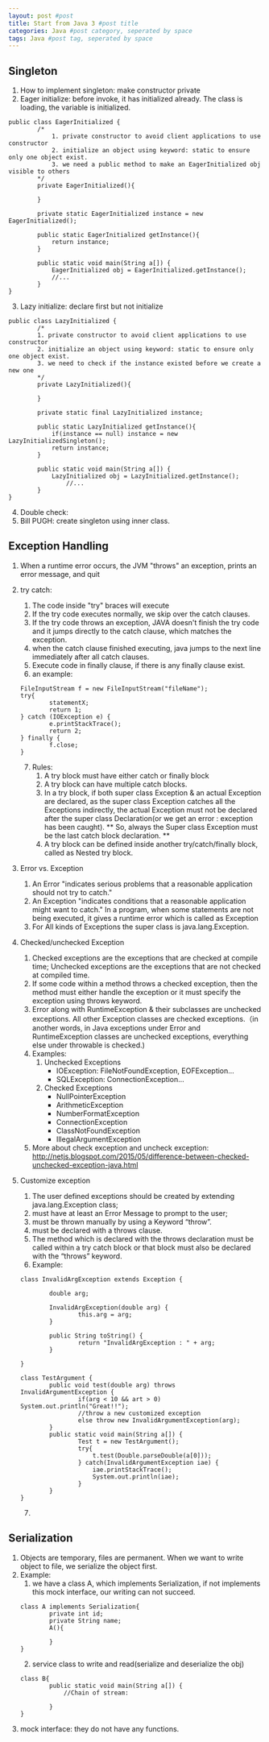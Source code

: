 ```yaml
---
layout: post #post
title: Start from Java 3 #post title
categories: Java #post category, seperated by space
tags: Java #post tag, seperated by space
---
```


## Singleton
1. How to implement singleton: make constructor private
2. Eager initialize: before invoke, it has initialized already. The class is loading, the variable is initialized.
```
public class EagerInitialized {
        /*
            1. private constructor to avoid client applications to use constructor
            2. initialize an object using keyword: static to ensure only one object exist.
            3. we need a public method to make an EagerInitialized obj visible to others
        */
        private EagerInitialized(){

        }
        
        private static EagerInitialized instance = new EagerInitialized();

        public static EagerInitialized getInstance(){
            return instance;
        }

        public static void main(String a[]) {
            EagerInitialized obj = EagerInitialized.getInstance();
            //...
        }
}
```
3. Lazy initialize: declare first but not initialize
```
public class LazyInitialized {
        /*
        1. private constructor to avoid client applications to use constructor
        2. initialize an object using keyword: static to ensure only one object exist.
        3. we need to check if the instance existed before we create a new one
        */
        private LazyInitialized(){

        }
        
        private static final LazyInitialized instance;

        public static LazyInitialized getInstance(){
            if(instance == null) instance = new LazyInitializedSingleton();
            return instance;
        }

        public static void main(String a[]) {
            LazyInitialized obj = LazyInitialized.getInstance();
                //...
        }
}
```

4. Double check:
6. Bill PUGH: create singleton using inner class.

## Exception Handling
1. When a runtime error occurs, the JVM "throws" an exception, prints an error message, and quit
2. try catch:
    1. The code inside "try" braces will execute
    2. If the try code executes normally, we skip over the catch clauses.
    3. If the try code throws an exception, JAVA doesn't finish the try code and it jumps directly to the catch clause, which matches the exception.
    4. when the catch clause finished executing, java jumps to the next line immediately after all catch clauses.
    5. Execute code in finally clause, if there is any finally clause exist.
    6. an example:
    ```
    FileInputStream f = new FileInputStream("fileName");
    try{
            statementX;
            return 1;
    } catch (IOException e) {
            e.printStackTrace();
            return 2;
    } finally {
            f.close;
    }
    ```
    7. Rules:
        1. A try block must have either catch or finally block
        2. A try block can have multiple catch blocks.
        3. In a try block, if both super class Exception & an actual Exception are declared, as the super class Exception catches all the Exceptions indirectly, the actual Exception must not be declared after the super class Declaration(or we get an error : exception has been caught). ** So, always the Super class Exception must be the last catch block declaration. **
        4.  A try block can be defined inside another try/catch/finally block, called as Nested try block.

3. Error vs. Exception
    1. An Error "indicates serious problems that a reasonable application should not try to catch."
    2. An Exception "indicates conditions that a reasonable application might want to catch." In a program, when some statements are not being executed, it gives a runtime error which is called as Exception
    3. For All kinds of Exceptions the super class is java.lang.Exception.
 
4. Checked/unchecked Exception
    1. Checked exceptions are the exceptions that are checked at compile time; Unchecked exceptions are the exceptions that are not checked at compiled time.
    2. If some code within a method throws a checked exception, then the method must either handle the exception or it must specify the exception using throws keyword.
    3. Error along with RuntimeException & their subclasses are unchecked exceptions. All other Exception classes are checked exceptions.（in another words, in Java exceptions under Error and RuntimeException classes are unchecked exceptions, everything else under throwable is checked.)
    4. Examples:
        1. Unchecked Exceptions
            - IOException: FileNotFoundException, EOFException...
            - SQLException: ConnectionException...
        2. Checked Exceptions
            - NullPointerException
            - ArithmeticException
            - NumberFormatException
	        - ConnectionException			
            - ClassNotFoundException
			- IllegalArgumentException
    6. More about check exception and uncheck exception: http://netjs.blogspot.com/2015/05/difference-between-checked-unchecked-exception-java.html 

5. Customize exception
    1. The user defined exceptions should be created by extending java.lang.Exception class;
    2. must have at least an Error Message to prompt to the user; 
    3. must be thrown manually by using a Keyword “throw”.
    4. must be declared with a throws clause.
    5. The method which is declared with the throws declaration must be called within a try catch block or that block must also be declared with the “throws” keyword.
    6. Example:
    ```
    class InvalidArgException extends Exception {

            double arg;

            InvalidArgException(double arg) {
                    this.arg = arg;
            }

            public String toString() {
                    return "InvalidArgException : " + arg;
            }
        
    }
    ```
    ```
    class TestArgument {    
            public void test(double arg) throws InvalidArgumentException {
                    if(arg < 10 && art > 0) System.out.println("Great!!");
                    //throw a new customized exception
                    else throw new InvalidArgumentException(arg);
            }
            public static void main(String a[]) {
                    Test t = new TestArgument();
                    try{
                        t.test(Double.parseDouble(a[0]));
                    } catch(InvalidArgumentException iae) {
                        iae.printStackTrace();
                        System.out.println(iae);
                    }
            }
    }
    ```
    7. 

## Serialization
1. Objects are temporary, files are permanent. When we want to write object to file, we serialize the object first.
2. Example:
    1. we have a class A, which implements Serialization, if not implements this mock interface, our writing can not succeed.
    ```
    class A implements Serialization{
            private int id;
            private String name;
            A(){

            }
    }
    ```
    2. service class to write and read(serialize and deserialize the obj)
    ```
    class B{
            public static void main(String a[]) {
                //Chain of stream:

            }
    }
    ```
3. mock interface: they do not have any functions.



